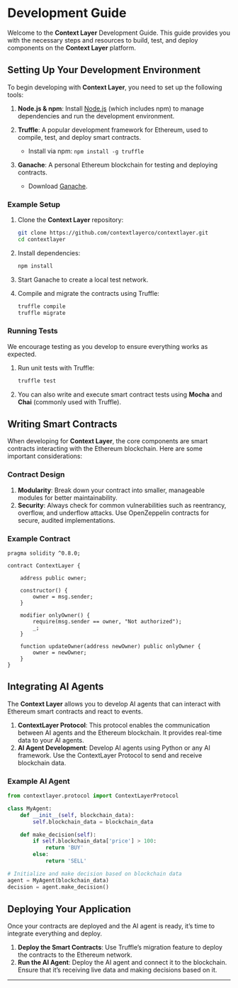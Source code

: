 # Development Guide

Welcome to the **Context Layer** Development Guide. This guide provides you with the necessary steps and resources to build, test, and deploy components on the **Context Layer** platform.

## Setting Up Your Development Environment

To begin developing with **Context Layer**, you need to set up the following tools:

1. **Node.js & npm**: Install [Node.js](https://nodejs.org/) (which includes npm) to manage dependencies and run the development environment.
2. **Truffle**: A popular development framework for Ethereum, used to compile, test, and deploy smart contracts.

   * Install via npm:
     `npm install -g truffle`
3. **Ganache**: A personal Ethereum blockchain for testing and deploying contracts.

   * Download [Ganache](https://www.trufflesuite.com/ganache).

### Example Setup

1. Clone the **Context Layer** repository:

   ```bash
   git clone https://github.com/contextlayerco/contextlayer.git
   cd contextlayer
   ```

2. Install dependencies:

   ```bash
   npm install
   ```

3. Start Ganache to create a local test network.

4. Compile and migrate the contracts using Truffle:

   ```bash
   truffle compile
   truffle migrate
   ```

### Running Tests

We encourage testing as you develop to ensure everything works as expected.

1. Run unit tests with Truffle:

   ```bash
   truffle test
   ```

2. You can also write and execute smart contract tests using **Mocha** and **Chai** (commonly used with Truffle).

## Writing Smart Contracts

When developing for **Context Layer**, the core components are smart contracts interacting with the Ethereum blockchain. Here are some important considerations:

### Contract Design

1. **Modularity**: Break down your contract into smaller, manageable modules for better maintainability.
2. **Security**: Always check for common vulnerabilities such as reentrancy, overflow, and underflow attacks. Use OpenZeppelin contracts for secure, audited implementations.

### Example Contract

```solidity
pragma solidity ^0.8.0;

contract ContextLayer {

    address public owner;

    constructor() {
        owner = msg.sender;
    }

    modifier onlyOwner() {
        require(msg.sender == owner, "Not authorized");
        _;
    }

    function updateOwner(address newOwner) public onlyOwner {
        owner = newOwner;
    }
}
```

## Integrating AI Agents

The **Context Layer** allows you to develop AI agents that can interact with Ethereum smart contracts and react to events.

1. **ContextLayer Protocol**: This protocol enables the communication between AI agents and the Ethereum blockchain. It provides real-time data to your AI agents.
2. **AI Agent Development**: Develop AI agents using Python or any AI framework. Use the ContextLayer Protocol to send and receive blockchain data.

### Example AI Agent

```python
from contextlayer.protocol import ContextLayerProtocol

class MyAgent:
    def __init__(self, blockchain_data):
        self.blockchain_data = blockchain_data

    def make_decision(self):
        if self.blockchain_data['price'] > 100:
            return 'BUY'
        else:
            return 'SELL'

# Initialize and make decision based on blockchain data
agent = MyAgent(blockchain_data)
decision = agent.make_decision()
```

## Deploying Your Application

Once your contracts are deployed and the AI agent is ready, it’s time to integrate everything and deploy.

1. **Deploy the Smart Contracts**: Use Truffle’s migration feature to deploy the contracts to the Ethereum network.
2. **Run the AI Agent**: Deploy the AI agent and connect it to the blockchain. Ensure that it’s receiving live data and making decisions based on it.

---
